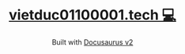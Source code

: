 <div align="center">
    <h1>
        <a href="https://vietduc01100001.tech">vietduc01100001.tech 💻</a>
    </h1>
    <p>
        Built with <a href="https://v2.docusaurus.io">Docusaurus v2</a>
    </p>
</div>
